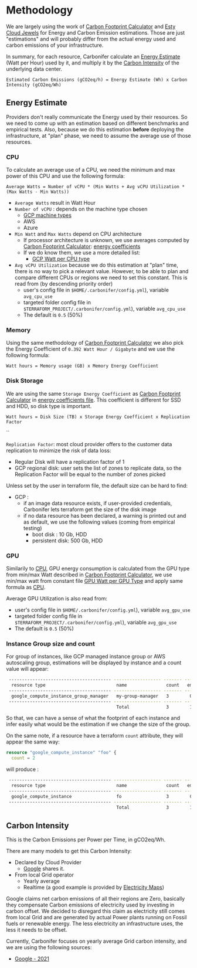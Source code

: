 # Methodology

We are largely using the work of [Carbon Footprint Calculator](https://www.cloudcarbonfootprint.org/docs/methodology/) and [Esty Cloud Jewels](https://www.etsy.com/codeascraft/cloud-jewels-estimating-kwh-in-the-cloud/) for Energy and Carbon Emission estimations.
Those are just "estimations" and will probably differ from the actual energy used and carbon emissions of your infrastructure.

In summary, for each resource, Carbonifer calculate an [Energy Estimate](#energy-estimate) (Watt per Hour) used by it, and multiply it by the [Carbon Intensity](#carbon-intensity) of the underlying data center.

```text
Estimated Carbon Emissions (gCO2eq/h) = Energy Estimate (Wh) x Carbon Intensity (gCO2eq/Wh)
```

## Energy Estimate

Providers don't really communicate the Energy used by their resources. So we need to come up with an estimation based on different benchmarks and empirical tests. Also, because we do this estimation **before** deploying the infrastructure, at "plan" phase, we need to assume the average use of those resources.

### CPU

To calculate an average use of a CPU, we need the minimum and max power of this CPU and use the following formula:

```text
Average Watts = Number of vCPU * (Min Watts + Avg vCPU Utilization * (Max Watts - Min Watts))
```

- `Average Watts` result in Watt Hour
- `Number of vCPU` : depends on the machine type chosen
  - [GCP machine types](../data/gcp_instances.json) 
  - AWS
  - Azure
- `Min Watt` and `Max Watts` depend on CPU architecture
  - If processor architecture is unknown, we use averages computed by [Carbon Footprint Calculator](https://www.cloudcarbonfootprint.org/docs/methodology/#appendix-i-energy-coefficients): [energy coefficients](../data/energy_coefficients.json)
  - If we do know them, we use a more detailed list:
    - [GCP Watt per CPU type](../data/gcp_watt_cpu.csv)
- `Avg vCPU Utilization` because we do this estimation at "plan" time, there is no way to pick a relevant value. However, to be able to plan and compare different CPUs or regions we need to set this constant. This is read from (by descending priority order)
  - user's config file in `$HOME/.carbonifer/config.yml`), variable `avg_cpu_use`
  - targeted folder config file in `$TERRAFORM_PROJECT/.carbonifer/config.yml`), variable `avg_cpu_use`
  - The default is `0.5` (50%)

### Memory

Using the same methodology of [Carbon Footprint Calculator](https://www.cloudcarbonfootprint.org/docs/methodology/#memory) we also pick the Energy Coefficient of `0.392 Watt Hour / Gigabyte` and we use the following formula:

```text
Watt hours = Memory usage (GB) x Memory Energy Coefficient
```

### Disk Storage

We are using the same `Storage Energy Coefficient` as [Carbon Footprint Calculator](https://www.cloudcarbonfootprint.org/docs/methodology/#storage) in [energy coefficients file](../data/energy_coefficients.json). This coefficient is different for SSD and HDD, so disk type is important.

```text
Watt hours = Disk Size (TB) x Storage Energy Coefficient x Replication Factor
```

``

`Replication Factor`: most cloud provider offers to the customer data replication to minimize the risk of data loss:

- Regular Disk will have a replication factor of 1
- GCP regional disk: user sets the list of zones to replicate data, so the Replication Factor will be equal to the number of zones picked

Unless set by the user in terraform file, the default size can be hard to find:

- GCP :
  - if an image data resource exists, if user-provided credentials, Carbonifer lets terraform get the size of the disk image
  - if no data resource has been declared, a warning is printed out and as default, we use the following values (coming from empirical testing)
    - boot disk : 10 Gb, HDD
    - persistent disk: 500 Gb, HDD

### GPU

Similarily to [CPU](#cpu), GPU energy consumption is calculated from the GPU type from min/max Watt described in [Carbon Footprint Calculator](https://www.cloudcarbonfootprint.org/docs/methodology/#graphic-processing-units-gpus), we use min/max watt from constant file [GPU Watt per GPU Type](../data/gpu_watt.csv) and apply same formula as [CPU](#cpu).

Average GPU Utilization is also read from:

- user's config file in `$HOME/.carbonifer/config.yml`), variable `avg_gpu_use`
- targeted folder config file in `$TERRAFORM_PROJECT/.carbonifer/config.yml`), variable `avg_gpu_use`
- The default is `0.5` (50%)

### Instance Group size and count

For group of instances, like GCP managed instance group or AWS autoscaling group, estimations will be displayed by instance and a count value will appear:

```bash
 --------------------------------------- ------------------ ------- ------------------------ 
  resource type                           name               count   emissions per instance  
 --------------------------------------- ------------------ ------- ------------------------ 
  google_compute_instance_group_manager   my-group-manager   3        0.5568 gCO2eq/h        
 --------------------------------------- ------------------ ------- ------------------------ 
                                          Total              3        1.6704 gCO2eq/h        
```

So that, we can have a sense of what the footprint of each instance and infer easily what would be the estimation if we change the size of the group.

On the same note, if a resource have a terraform `count` attribute, they will appear the same way:

```terraform
resource "google_compute_instance" "foo" {
  count = 2
```

will produce :

```bash
 --------------------------------------- ------------------ ------- ------------------------ 
  resource type                           name               count   emissions per instance  
 --------------------------------------- ------------------ ------- ------------------------ 
  google_compute_instance                 fo                 3        0.5568 gCO2eq/h        
 --------------------------------------- ------------------ ------- ------------------------ 
                                          Total              3        1.6704 gCO2eq/h        
```

## Carbon Intensity

This is the Carbon Emissions per Power per Time, in gCO2eq/Wh.

There are many models to get this Carbon Intensity:

- Declared by Cloud Provider
  - [Google](https://cloud.google.com/sustainability/region-carbon) shares it.
- From local Grid operator
  - Yearly average
  - Realtime (a good example is provided by [Electricity Maps](https://www.electricitymap.org/map))

Google claims net carbon emissions of all their regions are Zero, basically they compensate Carbon emissions of electricity used by investing in carbon offset. We decided to disregard this claim as electricity still comes from local Grid and are generated by actual Power plants running on Fossil fuels or renewable energy. The less electricity an infrastructure uses, the less it needs to be offset.

Currently, Carbonifer focuses on yearly average Grid carbon intensity, and we are using the following sources:

- [Google - 2021](https://github.com/GoogleCloudPlatform/region-carbon-info/blob/c154d6917e054d33380bb97098b7de8c0196a9f0/data/yearly/2021.csv)